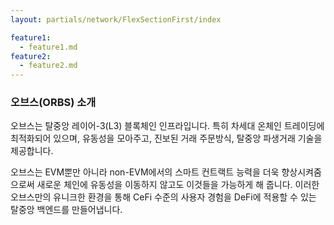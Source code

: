 ```yaml
---
layout: partials/network/FlexSectionFirst/index

feature1:
  - feature1.md
feature2:
  - feature2.md
---
```


### 오브스(ORBS) 소개

오브스는 탈중앙 레이어-3(L3) 블록체인 인프라입니다. 특히 차세대 온체인 트레이딩에 최적화되어 있으며, 유동성을 모아주고, 진보된 거래 주문방식, 탈중앙 파생거래 기술을 제공합니다. 

오브스는 EVM뿐만 아니라 non-EVM에서의 스마트 컨트랙트 능력을 더욱 향상시켜줌으로써 새로운 체인에 유동성을 이동하지 않고도 이것들을 가능하게 해 줍니다. 이러한 오브스만의 유니크한 환경을 통해 CeFi 수준의 사용자 경험을 DeFi에 적용할 수 있는 탈중앙 백엔드를 만들어냅니다.
